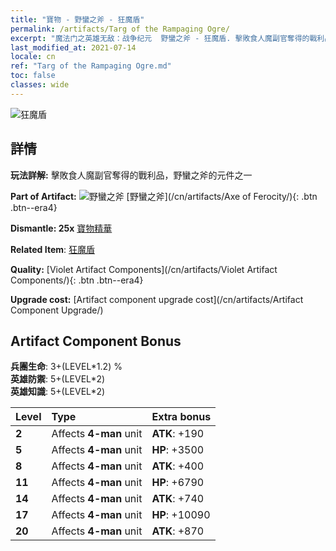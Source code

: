 ```yaml
---
title: "寶物 - 野蠻之斧 - 狂魔盾"
permalink: /artifacts/Targ of the Rampaging Ogre/
excerpt: "魔法门之英雄无敌：战争纪元  野蠻之斧 - 狂魔盾. 擊敗食人魔副官奪得的戰利品，野蠻之斧的元件之一"
last_modified_at: 2021-07-14
locale: cn
ref: "Targ of the Rampaging Ogre.md"
toc: false
classes: wide
---
```


 ![狂魔盾](/images/t/artifact_40312.png)



## 詳情

 **玩法詳解:** 擊敗食人魔副官奪得的戰利品，野蠻之斧的元件之一

 **Part of Artifact:** ![野蠻之斧](/images/t/icon_artifact_31.png) [野蠻之斧](/cn/artifacts/Axe of Ferocity/){: .btn .btn--era4}

 **Dismantle: 25x** [寶物精華](/cn/Items/con_905/)

 **Related Item**: [狂魔盾](/cn/Items/art_126/)

 **Quality:** [Violet Artifact Components](/cn/artifacts/Violet Artifact Components/){: .btn .btn--era4}

 **Upgrade cost:** [Artifact component upgrade cost](/cn/artifacts/Artifact Component Upgrade/)

## Artifact Component Bonus

  **兵團生命**: 3+(LEVEL\*1.2) %<br/>**英雄防禦**: 5+(LEVEL\*2)<br/>**英雄知識**: 5+(LEVEL\*2)

  |  Level  | Type |    Extra bonus  | 
  |:--------|:-----|:----------------| 
  | **2** | Affects **4-man** unit | **ATK**: +190 | 
  | **5** | Affects **4-man** unit | **HP**: +3500 | 
  | **8** | Affects **4-man** unit | **ATK**: +400 | 
  | **11** | Affects **4-man** unit | **HP**: +6790 | 
  | **14** | Affects **4-man** unit | **ATK**: +740 | 
  | **17** | Affects **4-man** unit | **HP**: +10090 | 
  | **20** | Affects **4-man** unit | **ATK**: +870 | 
